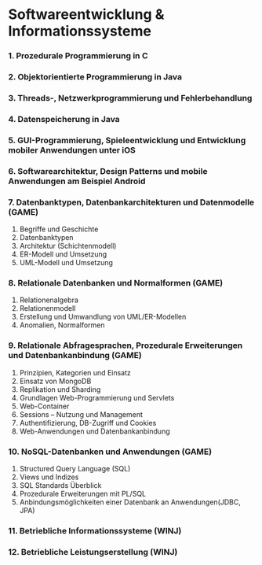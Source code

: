 # Softwareentwicklung & Informationssysteme

### 1. Prozedurale Programmierung in C

### 2. Objektorientierte Programmierung in Java

### 3. Threads-, Netzwerkprogrammierung und Fehlerbehandlung

### 4. Datenspeicherung in Java

### 5. GUI-Programmierung, Spieleentwicklung und Entwicklung mobiler Anwendungen unter iOS

### 6. Softwarearchitektur, Design Patterns und mobile Anwendungen am Beispiel Android

### 7. Datenbanktypen, Datenbankarchitekturen und Datenmodelle (GAME)

1. Begriffe und Geschichte
2. Datenbanktypen
3. Architektur (Schichtenmodell)
4. ER-Modell und Umsetzung
5. UML-Modell und Umsetzung

### 8. Relationale Datenbanken und Normalformen (GAME)

1. Relationenalgebra
2. Relationenmodell
3. Erstellung und Umwandlung von UML/ER-Modellen
4. Anomalien, Normalformen

### 9. Relationale Abfragesprachen, Prozedurale Erweiterungen und Datenbankanbindung (GAME)

1. Prinzipien, Kategorien und Einsatz
2. Einsatz von MongoDB
3. Replikation und Sharding
4. Grundlagen Web-Programmierung und Servlets
5. Web-Container
6. Sessions – Nutzung und Management
7. Authentifizierung, DB-Zugriff und Cookies
8. Web-Anwendungen und Datenbankanbindung

### 10. NoSQL-Datenbanken und Anwendungen (GAME)

1. Structured Query Language (SQL)
2. Views und Indizes
3. SQL Standards Überblick
4. Prozedurale Erweiterungen mit PL/SQL
5. Anbindungsmöglichkeiten einer Datenbank an Anwendungen(JDBC, JPA)

### 11. Betriebliche Informationssysteme (WINJ)

### 12. Betriebliche Leistungserstellung (WINJ)
